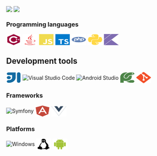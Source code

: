 <img height="180em" align="center" src="https://github-readme-stats.vercel.app/api?username=alextole2&show_icons=true&theme=default" /> <img height="180em" align="center" src="https://github-readme-stats.vercel.app/api/top-langs/?username=alextole2&langs_count=10&layout=compact" />

### Programming languages

<img height="30" width="40" alt="C++" align="center" src="https://raw.githubusercontent.com/devicons/devicon/master/icons/cplusplus/cplusplus-plain.svg" /> <img height="30" width="40" alt="Java" align="center" src="https://raw.githubusercontent.com/devicons/devicon/master/icons/java/java-plain.svg" /> <img height="30" width="40" alt="JavaScript" align="center" src="https://raw.githubusercontent.com/devicons/devicon/master/icons/javascript/javascript-plain.svg" /> <img height="30" width="40" alt="TypeScript" align="center" src="https://raw.githubusercontent.com/devicons/devicon/master/icons/typescript/typescript-plain.svg" /> <img height="30" width="40" alt="Php" align="center" src="https://raw.githubusercontent.com/devicons/devicon/master/icons/php/php-plain.svg" /> <img height="30" width="40" alt="Python" align="center" src="https://raw.githubusercontent.com/devicons/devicon/master/icons/python/python-plain.svg" /> <img height="30" width="40" alt="Kotlin" align="center" src="https://raw.githubusercontent.com/devicons/devicon/master/icons/kotlin/kotlin-plain.svg" />

## Development tools

<img height="30" width="40" alt="IntelliJ" align="center" src="https://raw.githubusercontent.com/devicons/devicon/master/icons/intellij/intellij-plain.svg" /> <img height="30" width="40" alt="Visual Studio Code" align="center" src="https://cdn.worldvectorlogo.com/logos/visual-studio-code.svg" /> <img height="30" width="40" alt="Android Studio" align="center" src="https://cdn.worldvectorlogo.com/logos/android-studio-1.svg" /> <img height="30" width="40" alt="PyCharm" align="center" src="https://raw.githubusercontent.com/devicons/devicon/master/icons/pycharm/pycharm-plain.svg" /> <img height="30" width="40" alt="Git" align="center" src="https://raw.githubusercontent.com/devicons/devicon/master/icons/git/git-plain.svg" />

### Frameworks

<img height="30" width="40" alt="Symfony" align="center" src="https://cdn.worldvectorlogo.com/logos/symfony.svg" /> <img height="30" width="40" alt="Angular" align="center" src="https://raw.githubusercontent.com/devicons/devicon/master/icons/angularjs/angularjs-plain.svg" /> <img height="30" width="40" alt="VueJs" align="center" src="https://raw.githubusercontent.com/devicons/devicon/master/icons/vuejs/vuejs-plain.svg" />

### Platforms

<img height="30" width="40" alt="Windows" align="center" src="https://cdn.worldvectorlogo.com/logos/windows.svg" /> <img height="30" width="40" alt="Linux" align="center" src="https://raw.githubusercontent.com/devicons/devicon/master/icons/linux/linux-plain.svg" /> <img height="30" width="40" alt="Android" align="center" src="https://raw.githubusercontent.com/devicons/devicon/master/icons/android/android-plain.svg" />
